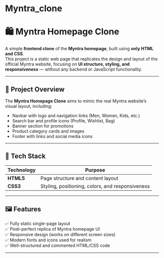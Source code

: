 # Myntra_clone
# 🛍️ Myntra Homepage Clone

A simple **frontend clone** of the **Myntra homepage**, built using **only HTML and CSS**.  
This project is a static web page that replicates the design and layout of the official Myntra website, focusing on **UI structure, styling, and responsiveness** — without any backend or JavaScript functionality.

---

## 🚀 Project Overview

The **Myntra Homepage Clone** aims to mimic the real Myntra website’s visual layout, including:
- Navbar with logo and navigation links (Men, Women, Kids, etc.)
- Search bar and profile icons (Profile, Wishlist, Bag)
- Banner section for promotions
- Product category cards and images
- Footer with links and social media icons

---

## 🧱 Tech Stack

| Technology | Purpose |
|-------------|----------|
| **HTML5** | Page structure and content layout |
| **CSS3** | Styling, positioning, colors, and responsiveness |

---

## 🖼️ Features

✅ Fully static single-page layout  
✅ Pixel-perfect replica of Myntra homepage UI  
✅ Responsive design (works on different screen sizes)  
✅ Modern fonts and icons used for realism  
✅ Well-structured and commented HTML/CSS code  

---



